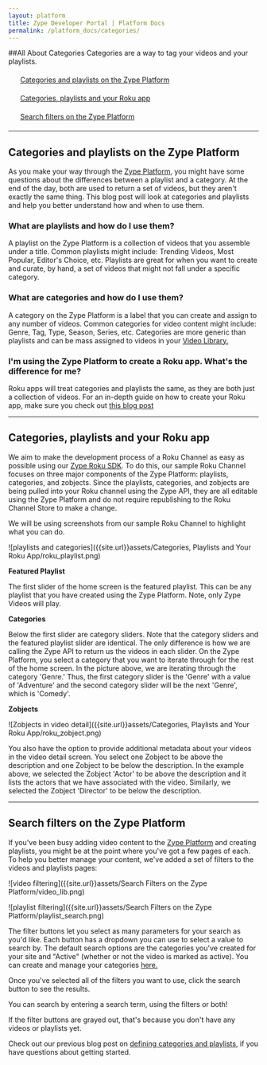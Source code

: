 ```yaml
---
layout: platform
title: Zype Developer Portal | Platform Docs
permalink: /platform_docs/categories/
---
```

##All About Categories
Categories are a way to tag your videos and your playlists.

<div style="width: 100%;">
  <div style="margin: 20px;"><span class="fa fa-file-text" style="margin-right: 4px;"></span>
    <a href="#1">
    Categories and playlists on the Zype Platform</a>
  </div>
  <div style="margin: 20px;"><span class="fa fa-file-text" style="margin-right: 4px;"></span>
    <a href="#2">
    Categories, playlists and your Roku app</a>
  </div>
  <div style="margin: 20px;"><span class="fa fa-file-text" style="margin-right: 4px;"></span>
    <a href="#3">
    Search filters on the Zype Platform</a>
  </div>
</div>

<hr id="1">

## Categories and playlists on the Zype Platform
As you make your way through the [Zype Platform](http://admin.zype.com), you might have some
questions about the differences between a playlist and a category. At the end of the day, both
are used to return a set of videos, but they aren't exactly the same thing. This blog post
will look at categories and playlists and help you better understand how and when to use them.

### What are playlists and how do I use them?
A playlist on the Zype Platform is a collection of videos that you assemble under a title.
Common playlists might include: Trending Videos, Most Popular, Editor's Choice, etc. Playlists
are great for when you want to create and curate, by hand, a set of videos that might not fall
under a specific category.

### What are categories and how do I use them?
A category on the Zype Platform is a label that you can create and assign to any number of
videos. Common categories for video content might include: Genre, Tag, Type, Season, Series,
etc. Categories are more generic than playlists and can be mass assigned to videos in your
[Video Library.](http://admin.zype.com/videos)

### I'm using the Zype Platform to create a Roku app. What's the difference for me?
Roku apps will treat categories and playlists the same, as they are both just a collection of
videos. For an in-depth guide on how to create your Roku app, make sure you check out [this blog post](http://dev.zype.com/posts/2014/12/03/categories-playlists-zobjects-roku/)


<hr id="2">

## Categories, playlists and your Roku app
We aim to make the development process of a Roku Channel as easy as possible using
our [Zype Roku SDK](https://github.com/zype/zype-roku). To do this, our sample Roku Channel
focuses on three major components of the Zype Platform: playlists, categories, and zobjects.
Since the playlists, categories, and zobjects are being pulled into your Roku channel
using the Zype API, they are all editable using the Zype Platform and do not require
republishing to the Roku Channel Store to make a change.

We will be using screenshots from our sample Roku Channel to highlight what you can do.

![playlists and categories]({{site.url}}assets/Categories, Playlists and Your Roku App/roku_playlist.png)

**Featured Playlist**

The first slider of the home screen is the featured playlist. This can be any playlist
that you have created using the Zype Platform. Note, only Zype Videos will play.

**Categories**

Below the first slider are category sliders. Note that the category sliders and the featured playlist slider are identical.
The only difference is how we are calling the Zype API to return us the videos in each slider.
On the Zype Platform, you select a category that you want to iterate through for the rest
of the home screen. In the picture above, we are iterating through the category 'Genre.'
Thus, the first category slider is the 'Genre' with a value of 'Adventure' and the second
category slider will be the next 'Genre', which is 'Comedy'.

**Zobjects**

![Zobjects in video detail]({{site.url}}assets/Categories, Playlists and Your Roku App/roku_zobject.png)

You also have the option to provide additional metadata about your videos in the video
detail screen. You select one Zobject to be above the description and one Zobject to be
below the description. In the example above, we selected the Zobject 'Actor' to be above the description
and it lists the actors that we have associated with the video. Similarly, we selected
the Zobject 'Director' to be below the description.


<hr id="3">

## Search filters on the Zype Platform
If you've been busy adding video content to the [Zype Platform](http://admin.zype.com) and creating playlists, you might be at the point where you've got a few pages of each. To help you better manage your content, we've added a set of filters to the videos and playlists pages:

![video filtering]({{site.url}}assets/Search Filters on the Zype Platform/video_lib.png)


![playlist filtering]({{site.url}}assets/Search Filters on the Zype Platform/playlist_search.png)


The filter buttons let you select as many parameters for your search as you'd like. Each button has a dropdown you can use to select a value to search by. The default search options are the categories you've created for your site and "Active" (whether or not the video is marked as active). You can create and manage your categories [here.](https://admin.zype.com/categories)

Once you've selected all of the filters you want to use, click the search button to see the results.

You can search by entering a search term, using the filters or both!

If the filter buttons are grayed out, that's because you don't have any videos or playlists yet.

Check out our previous blog post on [defining categories and playlists](http://dev.zype.com/posts/2014/12/04/defining-categories-and-playlists/), if you have questions about getting started.

